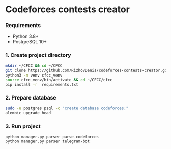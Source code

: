# Codeforces contests creator

### Requirements
* Python 3.8+
* PostgreSQL 10+

### 1. Create project directory
```bash
mkdir ~/CFCC && cd ~/CFCC
git clone https://github.com/RizhovDenis/codeforces-contests-creator.git cfcc
python3 -m venv cfcc_venv
source cfcc_venv/bin/activate && cd ~/CFCC/cfcc
pip install -r  requirements.txt
```

### 2. Prepare database
```bash
sudo -u postgres psql -c "create database codeforces;"
alembic upgrade head
```

### 3. Run project
```bash
python manager.py parser parse-codeforces
python manager.py parser telegram-bot
```
